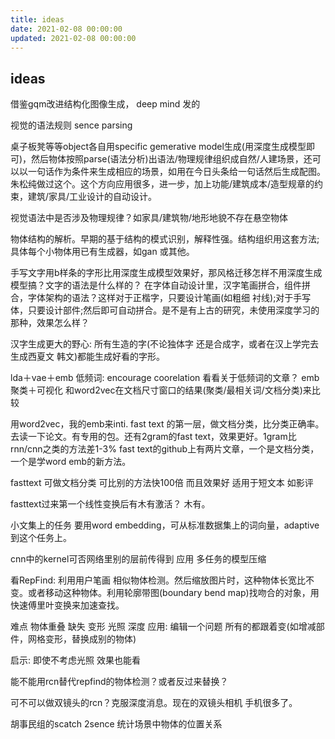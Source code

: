 ```yaml
---
title: ideas
date: 2021-02-08 00:00:00
updated: 2021-02-08 00:00:00
---
```


## ideas

借鉴gqm改进结构化图像生成， deep mind 发的

视觉的语法规则 sence parsing

桌子板凳等等object各自用specific gemerative model生成(用深度生成模型即可)，然后物体按照parse(语法分析)出语法/物理规律组织成自然/人建场景，还可以以一句话作为条件来生成相应的场景，如用在今日头条给一句话然后生成配图。朱松纯做过这个。这个方向应用很多，进一步，加上功能/建筑成本/造型规章的约束，建筑/家具/工业设计的自动设计。

视觉语法中是否涉及物理规律？如家具/建筑物/地形地貌不存在悬空物体

物体结构的解析。早期的基于结构的模式识别，解释性强。结构组织用这套方法;具体每个小物体用已有生成器，如gan 或其他。

手写文字用b样条的字形比用深度生成模型效果好，那风格迁移怎样不用深度生成模型搞？文字的语法是什么样的？
     在字体自动设计里，汉字笔画拼合，组件拼合，字体架构的语法？这样对于正楷字，只要设计笔画(如粗细 衬线);对于手写体，只要设计部件;然后即可自动拼合。是不是有上古的研究，未使用深度学习的那种，效果怎么样？

汉字生成更大的野心: 所有生造的字(不论独体字 还是合成字，或者在汉上学完去生成西夏文 韩文)都能生成好看的字形。

lda＋vae＋emb
低频词: encourage coorelation 看看关于低频词的文章？
emb聚类＋可视化
和word2vec在文档尺寸窗口的结果(聚类/最相关词/文档分类)来比较

用word2vec，我的emb来inti. fast text 的第一层，做文档分类，比分类正确率。去读一下论文。有专用的包。还有2gram的fast text，效果更好。1gram比rnn/cnn之类的方法差1-3%
fast text的github上有两片文章，一个是文档分类，一个是学word emb的新方法。

fasttext 可做文档分类 可比别的方法快100倍  而且效果好 适用于短文本 如影评

fasttext过来第一个线性变换后有木有激活？
木有。

小文集上的任务 要用word embedding，可从标准数据集上的词向量，adaptive 到这个任务上。

cnn中的kernel可否网络里别的层前传得到
应用 多任务的模型压缩

看RepFind: 利用用户笔画 相似物体检测。然后缩放图片时，这种物体长宽比不变。或者移动这种物体。利用轮廓带图(boundary bend map)找吻合的对象，用快速傅里叶变换来加速查找。

难点 物体重叠 缺失 变形 光照 深度
应用:
编辑一个问题 所有的都跟着变(如增减部件，网格变形，替换成别的物体)

启示: 即使不考虑光照 效果也能看

能不能用rcn替代repfind的物体检测？或者反过来替换？

可不可以做双镜头的rcn？克服深度消息。现在的双镜头相机 手机很多了。

胡事民组的scatch 2sence 统计场景中物体的位置关系

